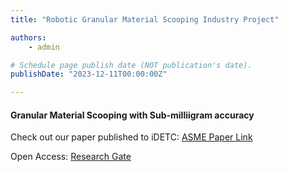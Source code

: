 ```yaml
---
title: "Robotic Granular Material Scooping Industry Project"

authors:
    - admin

# Schedule page publish date (NOT publication's date).
publishDate: "2023-12-11T00:00:00Z"

---
```

#### Granular Material Scooping with Sub-milliigram accuracy

 
<p>Check out our paper published to iDETC: <a href='https://asmedigitalcollection.asme.org/IDETC-CIE/proceedings-abstract/IDETC-CIE2024/88353/V02BT02A048/1208808'>ASME Paper Link</a></p> 

<p>Open Access: <a href='https://www.researchgate.net/publication/385802042_A_Learning_Framework_for_Enabling_Robots_to_Autonomously_Dispense_Granular_Material_On-Demand'>Research Gate</a></p> 